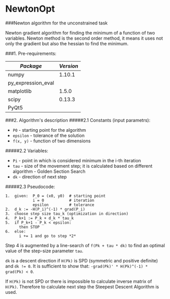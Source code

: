 # NewtonOpt
###Newton algorithm for the unconstrained task

Newton gradient algorithm for finding the minimum of a function of two variables.
Newton method is the second order method, it means it uses not only the gradient but also the hessian to find the minimum.

###1. Pre-requirements:

|*Package*|*Version*|
|---|---|
|numpy | 1.10.1 |
|py_expression_eval| |
|matplotlib | 1.5.0 |
|scipy | 0.13.3 |
|PyQt5 | |

###2. Algorithm's description
#####2.1 Constants (input parametrs):

* `P0` - starting point for the algorithm
* `epsilon` - tolerance of the solution
* `f(x, y)` - function of two dimensions
 
#####2.2 Variables:

* `Pi` - point in which is considered minimum in the i-th iteration
* `tau` - size of the movement step; it is calculated based on different algorithm - Golden Section Search
* `dk` -  direction of next step

#####2.3 Pseudocode:

```
1.  given:  P_0 = (x0, y0)  # starting point
            i = 0           # iteration
            epsilon         # tolerance
2.  d_k := -H(P_i)^(-1) * grad(P_i)
3.  choose step size tau_k (optimization in direction)
4.  P_k+1 := P_k + d_k * tau_k 
5.  if P_k+1 - P_k < epsilon:
      then STOP
6.  else: 
      i += 1 and go to step *2*
```

Step 4 is augmented by a line-search of `f(Pk + tau * dk)` to find an optimal value of the step-size parameter `tau`.

`dk` is a descent direction if `H(Pk)` is SPD (symmetric and positive definite) and `dk != 0`. It is sufficient to show that:
`-grad(Pk)' * H(Pk)^(-1) * grad(Pk) < 0`.

If `H(Pk)` is not SPD or there is impossible to calculate inverse matrix of `H(Pk)`. Therefore to calculate next step the Steepest Descent Algorithm is used.
